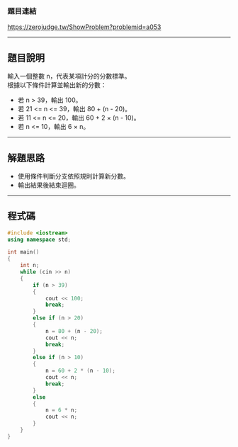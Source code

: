 ### 題目連結  
https://zerojudge.tw/ShowProblem?problemid=a053

---

## 題目說明  

輸入一個整數 n，代表某項計分的分數標準。  
根據以下條件計算並輸出新的分數：

- 若 n > 39，輸出 100。  
- 若 21 <= n <= 39，輸出 80 + (n - 20)。  
- 若 11 <= n <= 20，輸出 60 + 2 × (n - 10)。  
- 若 n <= 10，輸出 6 × n。

---

## 解題思路  

- 使用條件判斷分支依照規則計算新分數。  
- 輸出結果後結束迴圈。

---

## 程式碼  

```cpp
#include <iostream>
using namespace std;

int main()
{
    int n;
    while (cin >> n)
    {
        if (n > 39)
        {
            cout << 100;
            break;
        }
        else if (n > 20)
        {
            n = 80 + (n - 20);
            cout << n;
            break;
        }
        else if (n > 10)
        {
            n = 60 + 2 * (n - 10);
            cout << n;
            break;
        }
        else
        {
            n = 6 * n;
            cout << n;
        }
    }
}

